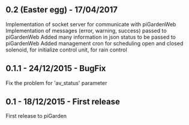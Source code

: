 ## 0.2 (Easter egg) - 17/04/2017
Implementation of socket server for communicate with piGardenWeb
Implementation of messages (error, warning, success) passed to piGardenWeb
Added many information in json status to be passed to piGardenWeb
Added management cron for scheduling open and closed solenoid, for initialize control unit, for rain control

## 0.1.1 - 24/12/2015 - BugFix
Fix the problem for 'av_status' parameter

## 0.1 - 18/12/2015 - First release
First release to piGarden 

